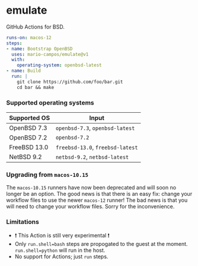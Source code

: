 # emulate

GitHub Actions for BSD.

```yaml
runs-on: macos-12
steps:
- name: Bootstrap OpenBSD
  uses: mario-campos/emulate@v1
  with:
    operating-system: openbsd-latest
- name: Build
  run: |
    git clone https://github.com/foo/bar.git
    cd bar && make
```

### Supported operating systems

| Supported OS  | Input |
| ------------- | ----- |
| OpenBSD 7.3   |`openbsd-7.3`, `openbsd-latest`  |
| OpenBSD 7.2   |`openbsd-7.2`                    |
| FreeBSD 13.0  |`freebsd-13.0`, `freebsd-latest` |
| NetBSD 9.2    |`netbsd-9.2`, `netbsd-latest`    |

### Upgrading from `macos-10.15`

The `macos-10.15` runners have now been deprecated and will soon no longer be an option. The good news is that there is an easy fix: change your workflow files to use the newer `macos-12` runner! The bad news is that you will need to change your workflow files. Sorry for the inconvenience.

### Limitations
- :heavy_exclamation_mark: This Action is still very experimental :heavy_exclamation_mark:
- Only `run.shell=bash` steps are propogated to the guest at the moment. `run.shell=python` will run in the host.
- No support for Actions; just `run` steps.
